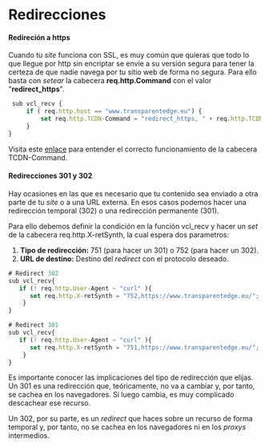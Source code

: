 # Redirecciones

#### Redireción a https

Cuando tu _site_ funciona con SSL, es muy común que quieras que todo lo que llegue por http sin encriptar se envíe a su versión segura para tener la certeza de que nadie navega por tu sitio web de forma no segura. Para ello basta con _setear_ la cabecera **req.http.Command** con el valor "**redirect\_https**".&#x20;

```javascript
 sub vcl_recv {  
     if ( req.http.host == "www.transparentedge.eu") {
         set req.http.TCDN-Command = "redirect_https, " + req.http.TCDN-Command;
     }
}
```

Visita este [enlace](../../../config/vcl/tcdn-command.md) para entender el correcto funcionamiento de la cabecera TCDN-Command.

####

#### Redirecciones 301 y 302

Hay ocasiones en las que es necesario que tu contenido sea enviado a otra parte de tu _site_ o a una URL externa. En esos casos podemos hacer una redirección temporal (302) o una redirección permanente (301).&#x20;

Para ello debemos definir la condición en la función vcl\_recv y hacer un _set_ de la cabecera req.http.X-retSynth, la cual espera dos parametros:

1. **Tipo de redirección:** 751 (para hacer un 301) o 752 (para hacer un 302).
2. **URL de destino:** Destino del _redirect_ con el protocolo deseado.

```javascript
# Redirect 302
sub vcl_recv{
   if (! req.http.User-Agent ~ "curl" ){
      set req.http.X-retSynth = "752,https://www.transparentedge.eu/";
    }
}

# Redirect 301
sub vcl_recv{
   if (! req.http.User-Agent ~ "curl" ){
      set req.http.X-retSynth = "751,https://www.transparentedge.eu/";
    }
}
```

Es importante conocer las implicaciones del tipo de redirección que elijas. Un 301 es una redirección que, teóricamente, no va a cambiar y, por tanto, se cachea en los navegadores. Si luego cambia, es muy complicado descachear ese recurso.&#x20;

Un 302, por su parte, es un _redirect_ que haces sobre un recurso de forma temporal y, por tanto, no se cachea en los navegadores ni en los _proxys_ intermedios.
